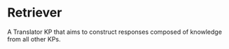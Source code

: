 # Retriever

A Translator KP that aims to construct responses composed of knowledge from all other KPs.
